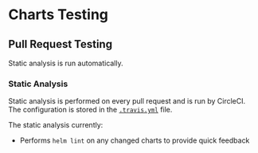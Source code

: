 # Charts Testing

## Pull Request Testing

Static analysis is run automatically.

### Static Analysis

Static analysis is performed on every pull request and is run by CircleCI. The
configuration is stored in the [`.travis.yml`](../.travis.yml)
file.

The static analysis currently:

* Performs `helm lint` on any changed charts to provide quick feedback

